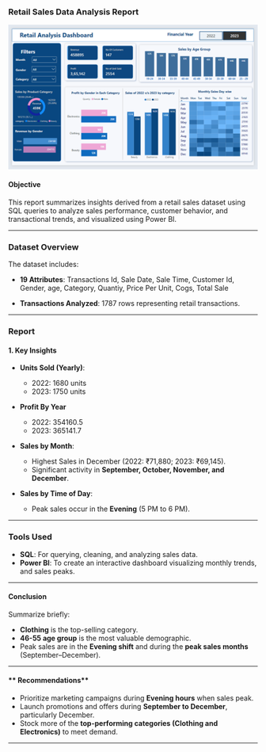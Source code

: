 ### **Retail Sales Data Analysis Report**

![Company Logo](https://github.com/Bushra092/retail-sales-analyst-project/blob/main/image.png)

#### **Objective**

This report summarizes insights derived from a retail sales dataset using SQL queries to analyze sales performance, customer behavior, and transactional trends, and visualized using Power BI.

---

### **Dataset Overview**

The dataset includes:

- **19 Attributes**: Transactions Id, Sale Date, Sale Time, Customer Id, Gender, age, Category, Quantiy, Price Per Unit, Cogs, Total Sale

- **Transactions Analyzed**: 1787 rows representing retail transactions.

---

### **Report**

#### **1. Key Insights**

- **Units Sold (Yearly)**:

  - 2022: 1680 units
  - 2023: 1750 units

- **Profit By Year**

  - 2022: 354160.5
  - 2023: 365141.7

- **Sales by Month**:

  - Highest Sales in December (2022: ₹71,880; 2023: ₹69,145).
  - Significant activity in **September, October, November, and December**.

- **Sales by Time of Day**:
  - Peak sales occur in the **Evening** (5 PM to 6 PM).

---

### **Tools Used**

- **SQL**: For querying, cleaning, and analyzing sales data.
- **Power BI**: To create an interactive dashboard visualizing monthly trends, and sales peaks.

---

#### **Conclusion**

Summarize briefly:

- **Clothing** is the top-selling category.
- **46-55 age group** is the most valuable demographic.
- Peak sales are in the **Evening shift** and during the **peak sales months** (September–December).

---

#### ** Recommendations**

- Prioritize marketing campaigns during **Evening hours** when sales peak.
- Launch promotions and offers during **September to December**, particularly December.
- Stock more of the **top-performing categories (Clothing and Electronics)** to meet demand.

---
